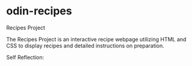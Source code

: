 # odin-recipes
Recipes Project

The Recipes Project is an interactive recipe webpage utilizing HTML and CSS to display recipes and detailed instructions on preparation.

Self Reflection: 

